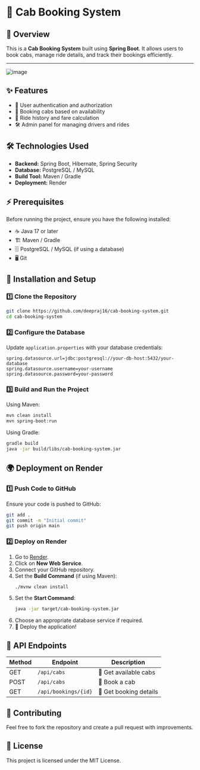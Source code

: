 
# 🚖 Cab Booking System

## 🌟 Overview
This is a **Cab Booking System** built using **Spring Boot**. It allows users to book cabs, manage ride details, and track their bookings efficiently.

---
![image](https://github.com/user-attachments/assets/54d0b4f0-db3a-49e2-a74a-f5fd2e496208)


## ✨ Features
- 🔐 User authentication and authorization
- 🚕 Booking cabs based on availability
- 📜 Ride history and fare calculation
- 🛠️ Admin panel for managing drivers and rides

## 🛠️ Technologies Used
- **Backend:** Spring Boot, Hibernate, Spring Security
- **Database:** PostgreSQL / MySQL
- **Build Tool:** Maven / Gradle
- **Deployment:** Render

## ⚡ Prerequisites
Before running the project, ensure you have the following installed:
- ☕ Java 17 or later
- 🏗️ Maven / Gradle
- 🗄️ PostgreSQL / MySQL (if using a database)
- 🖥️ Git

## 🚀 Installation and Setup

### 1️⃣ Clone the Repository
```sh
git clone https://github.com/deepraj16/cab-booking-system.git
cd cab-booking-system
```

### 2️⃣ Configure the Database
Update `application.properties`  with your database credentials:
```properties
spring.datasource.url=jdbc:postgresql://your-db-host:5432/your-database
spring.datasource.username=your-username
spring.datasource.password=your-password
```

### 3️⃣ Build and Run the Project
Using Maven:
```sh
mvn clean install
mvn spring-boot:run
```
Using Gradle:
```sh
gradle build
java -jar build/libs/cab-booking-system.jar
```

## 🌍 Deployment on Render

### 1️⃣ Push Code to GitHub
Ensure your code is pushed to GitHub:
```sh
git add .
git commit -m "Initial commit"
git push origin main
```

### 2️⃣ Deploy on Render
1. Go to [Render](https://render.com/).
2. Click on **New Web Service**.
3. Connect your GitHub repository.
4. Set the **Build Command** (if using Maven):
   ```sh
   ./mvnw clean install
   ```
5. Set the **Start Command**:
   ```sh
   java -jar target/cab-booking-system.jar
   ```
6. Choose an appropriate database service if required.
7. 🚀 Deploy the application!

## 🔌 API Endpoints
| Method | Endpoint | Description |
|--------|---------|-------------|
| GET | `/api/cabs` | 🚖 Get available cabs |
| POST | `/api/cabs` | 📌 Book a cab |
| GET | `/api/bookings/{id}` | 📜 Get booking details |

## 🤝 Contributing
Feel free to fork the repository and create a pull request with improvements.

## 📜 License
This project is licensed under the MIT License.

